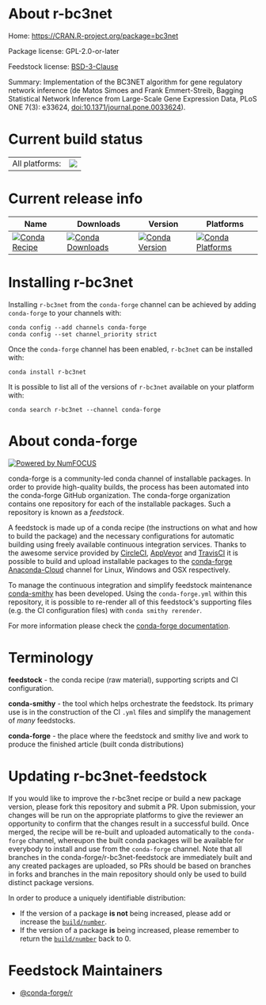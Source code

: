 About r-bc3net
==============

Home: https://CRAN.R-project.org/package=bc3net

Package license: GPL-2.0-or-later

Feedstock license: [BSD-3-Clause](https://github.com/conda-forge/r-bc3net-feedstock/blob/master/LICENSE.txt)

Summary: Implementation of the BC3NET algorithm for gene regulatory network inference (de Matos Simoes and Frank Emmert-Streib, Bagging Statistical Network Inference from Large-Scale Gene Expression Data, PLoS ONE 7(3): e33624, <doi:10.1371/journal.pone.0033624>).

Current build status
====================


<table><tr><td>All platforms:</td>
    <td>
      <a href="https://dev.azure.com/conda-forge/feedstock-builds/_build/latest?definitionId=7503&branchName=master">
        <img src="https://dev.azure.com/conda-forge/feedstock-builds/_apis/build/status/r-bc3net-feedstock?branchName=master">
      </a>
    </td>
  </tr>
</table>

Current release info
====================

| Name | Downloads | Version | Platforms |
| --- | --- | --- | --- |
| [![Conda Recipe](https://img.shields.io/badge/recipe-r--bc3net-green.svg)](https://anaconda.org/conda-forge/r-bc3net) | [![Conda Downloads](https://img.shields.io/conda/dn/conda-forge/r-bc3net.svg)](https://anaconda.org/conda-forge/r-bc3net) | [![Conda Version](https://img.shields.io/conda/vn/conda-forge/r-bc3net.svg)](https://anaconda.org/conda-forge/r-bc3net) | [![Conda Platforms](https://img.shields.io/conda/pn/conda-forge/r-bc3net.svg)](https://anaconda.org/conda-forge/r-bc3net) |

Installing r-bc3net
===================

Installing `r-bc3net` from the `conda-forge` channel can be achieved by adding `conda-forge` to your channels with:

```
conda config --add channels conda-forge
conda config --set channel_priority strict
```

Once the `conda-forge` channel has been enabled, `r-bc3net` can be installed with:

```
conda install r-bc3net
```

It is possible to list all of the versions of `r-bc3net` available on your platform with:

```
conda search r-bc3net --channel conda-forge
```


About conda-forge
=================

[![Powered by NumFOCUS](https://img.shields.io/badge/powered%20by-NumFOCUS-orange.svg?style=flat&colorA=E1523D&colorB=007D8A)](http://numfocus.org)

conda-forge is a community-led conda channel of installable packages.
In order to provide high-quality builds, the process has been automated into the
conda-forge GitHub organization. The conda-forge organization contains one repository
for each of the installable packages. Such a repository is known as a *feedstock*.

A feedstock is made up of a conda recipe (the instructions on what and how to build
the package) and the necessary configurations for automatic building using freely
available continuous integration services. Thanks to the awesome service provided by
[CircleCI](https://circleci.com/), [AppVeyor](https://www.appveyor.com/)
and [TravisCI](https://travis-ci.com/) it is possible to build and upload installable
packages to the [conda-forge](https://anaconda.org/conda-forge)
[Anaconda-Cloud](https://anaconda.org/) channel for Linux, Windows and OSX respectively.

To manage the continuous integration and simplify feedstock maintenance
[conda-smithy](https://github.com/conda-forge/conda-smithy) has been developed.
Using the ``conda-forge.yml`` within this repository, it is possible to re-render all of
this feedstock's supporting files (e.g. the CI configuration files) with ``conda smithy rerender``.

For more information please check the [conda-forge documentation](https://conda-forge.org/docs/).

Terminology
===========

**feedstock** - the conda recipe (raw material), supporting scripts and CI configuration.

**conda-smithy** - the tool which helps orchestrate the feedstock.
                   Its primary use is in the construction of the CI ``.yml`` files
                   and simplify the management of *many* feedstocks.

**conda-forge** - the place where the feedstock and smithy live and work to
                  produce the finished article (built conda distributions)


Updating r-bc3net-feedstock
===========================

If you would like to improve the r-bc3net recipe or build a new
package version, please fork this repository and submit a PR. Upon submission,
your changes will be run on the appropriate platforms to give the reviewer an
opportunity to confirm that the changes result in a successful build. Once
merged, the recipe will be re-built and uploaded automatically to the
`conda-forge` channel, whereupon the built conda packages will be available for
everybody to install and use from the `conda-forge` channel.
Note that all branches in the conda-forge/r-bc3net-feedstock are
immediately built and any created packages are uploaded, so PRs should be based
on branches in forks and branches in the main repository should only be used to
build distinct package versions.

In order to produce a uniquely identifiable distribution:
 * If the version of a package **is not** being increased, please add or increase
   the [``build/number``](https://docs.conda.io/projects/conda-build/en/latest/resources/define-metadata.html#build-number-and-string).
 * If the version of a package **is** being increased, please remember to return
   the [``build/number``](https://docs.conda.io/projects/conda-build/en/latest/resources/define-metadata.html#build-number-and-string)
   back to 0.

Feedstock Maintainers
=====================

* [@conda-forge/r](https://github.com/conda-forge/r/)

